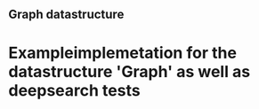 ## Graph datastructure

# Exampleimplemetation for the datastructure 'Graph' as well as deepsearch tests
